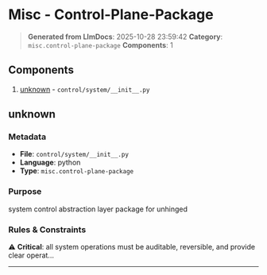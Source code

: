 # Misc - Control-Plane-Package

> **Generated from LlmDocs**: 2025-10-28 23:59:42
> **Category**: `misc.control-plane-package`
> **Components**: 1

## Components

1. [unknown](#unknown) - `control/system/__init__.py`

## unknown

### Metadata

- **File**: `control/system/__init__.py`
- **Language**: python
- **Type**: `misc.control-plane-package`

### Purpose

system control abstraction layer package for unhinged

### Rules & Constraints

⚠️ **Critical**: all system operations must be auditable, reversible, and provide clear operat...

---

